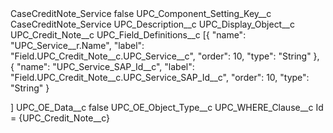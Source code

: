 <?xml version="1.0" encoding="UTF-8"?>
<CustomMetadata xmlns="http://soap.sforce.com/2006/04/metadata" xmlns:xsi="http://www.w3.org/2001/XMLSchema-instance" xmlns:xsd="http://www.w3.org/2001/XMLSchema">
    <label>CaseCreditNote_Service</label>
    <protected>false</protected>
    <values>
        <field>UPC_Component_Setting_Key__c</field>
        <value xsi:type="xsd:string">CaseCreditNote_Service</value>
    </values>
    <values>
        <field>UPC_Description__c</field>
        <value xsi:nil="true"/>
    </values>
    <values>
        <field>UPC_Display_Object__c</field>
        <value xsi:type="xsd:string">UPC_Credit_Note__c</value>
    </values>
    <values>
        <field>UPC_Field_Definitions__c</field>
        <value xsi:type="xsd:string">[{ 
&quot;name&quot;: &quot;UPC_Service__r.Name&quot;,
&quot;label&quot;: &quot;Field.UPC_Credit_Note__c.UPC_Service__c&quot;, 
&quot;order&quot;: 10, 
&quot;type&quot;: &quot;String&quot; 
}, { 
&quot;name&quot;: &quot;UPC_Service_SAP_Id__c&quot;,
&quot;label&quot;: &quot;Field.UPC_Credit_Note__c.UPC_Service_SAP_Id__c&quot;, 
&quot;order&quot;: 10, 
&quot;type&quot;: &quot;String&quot; 
}

]</value>
    </values>
    <values>
        <field>UPC_OE_Data__c</field>
        <value xsi:type="xsd:boolean">false</value>
    </values>
    <values>
        <field>UPC_OE_Object_Type__c</field>
        <value xsi:nil="true"/>
    </values>
    <values>
        <field>UPC_WHERE_Clause__c</field>
        <value xsi:type="xsd:string">Id = {UPC_Credit_Note__c}</value>
    </values>
</CustomMetadata>
